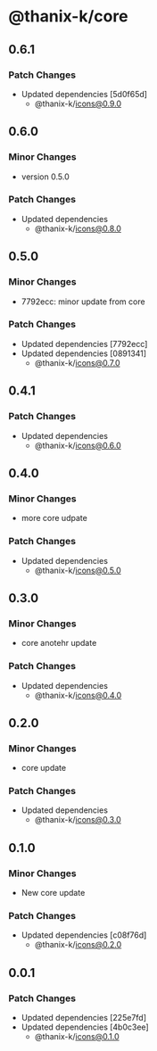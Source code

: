 # @thanix-k/core

## 0.6.1

### Patch Changes

- Updated dependencies [5d0f65d]
  - @thanix-k/icons@0.9.0

## 0.6.0

### Minor Changes

- version 0.5.0

### Patch Changes

- Updated dependencies
  - @thanix-k/icons@0.8.0

## 0.5.0

### Minor Changes

- 7792ecc: minor update from core

### Patch Changes

- Updated dependencies [7792ecc]
- Updated dependencies [0891341]
  - @thanix-k/icons@0.7.0

## 0.4.1

### Patch Changes

- Updated dependencies
  - @thanix-k/icons@0.6.0

## 0.4.0

### Minor Changes

- more core udpate

### Patch Changes

- Updated dependencies
  - @thanix-k/icons@0.5.0

## 0.3.0

### Minor Changes

- core anotehr update

### Patch Changes

- Updated dependencies
  - @thanix-k/icons@0.4.0

## 0.2.0

### Minor Changes

- core update

### Patch Changes

- Updated dependencies
  - @thanix-k/icons@0.3.0

## 0.1.0

### Minor Changes

- New core update

### Patch Changes

- Updated dependencies [c08f76d]
  - @thanix-k/icons@0.2.0

## 0.0.1

### Patch Changes

- Updated dependencies [225e7fd]
- Updated dependencies [4b0c3ee]
  - @thanix-k/icons@0.1.0
